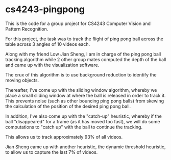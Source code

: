 # cs4243-pingpong
This is the code for a group project for CS4243 Computer Vision and Pattern Recognition.

For this project, the task was to track the flight of ping pong ball across the table across 3 angles of 10 videos each.

Along with my friend Low Jian Sheng, I am in charge of the ping pong ball tracking algorithm while 2 other group mates computed the depth of the ball and came up with the visualization software.

The crux of this algorithm is to use background reduction to identify the moving objects.

Thereafter, I've come up with the sliding window algorithm, whereby we place a small sliding window at where the ball is released in order to track it. This prevents noise (such as other bouncing ping pong balls) from skewing the calculation of the position of the desired ping pong ball.

In addition, I've also come up with the "catch-up" heuristic, whereby if the ball "disappeared" for a frame (as it has moved too fast), we will do some computations to "catch up" with the ball to continue the tracking.

This allows us to track approximately 93% of all videos.

Jian Sheng came up with another heuristic, the dynamic threshold heuristic, to allow us to capture the last 7% of videos.
